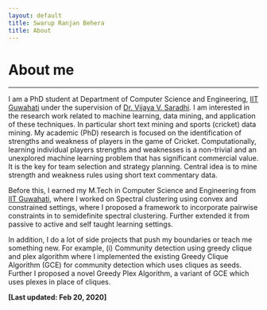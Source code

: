 ```yaml
---
layout: default
title: Swarup Ranjan Behera
title: About
---
```


<p><h1>About me</h1></p>

___

I am a PhD student at Department of Computer Science and Engineering, [IIT Guwahati](https://www.iitg.ac.in/) under the supervision of [Dr. Vijaya V. Saradhi](https://www.iitg.ac.in/saradhi/personal.html/). I am interested in the research work related to machine learning, data mining, and application of these techniques. In particular short text mining and sports (cricket) data mining. My academic (PhD) research is focused on the identification of strengths and weakness of players in the game of Cricket. Computationally, learning individual players strengths and weaknesses is a non-trivial and an unexplored machine learning problem that has significant commercial value. It is the key for team selection and strategy planning. Central idea is to mine strength and weakness rules using short text commentary data.

Before this, I earned my M.Tech in Computer Science and Engineering from [IIT Guwahati](https://www.iitg.ac.in/), where I worked on Spectral clustering using convex and constrained settings, where I proposed a framework to incorporate pairwise constraints in to semidefinite spectral clustering. Further extended it from passive to active and self taught learning settings. 

In addition, I do a lot of side projects that push my boundaries or teach me something new. 
For example, (i) Community detection using greedy clique and plex algorithm where I implemented the existing Greedy Clique Algorithm (GCE) for community detection which uses cliques as seeds. Further I proposed a novel Greedy Plex Algorithm, a variant of GCE which uses plexes in place of cliques.

**[Last updated: Feb 20, 2020]**
